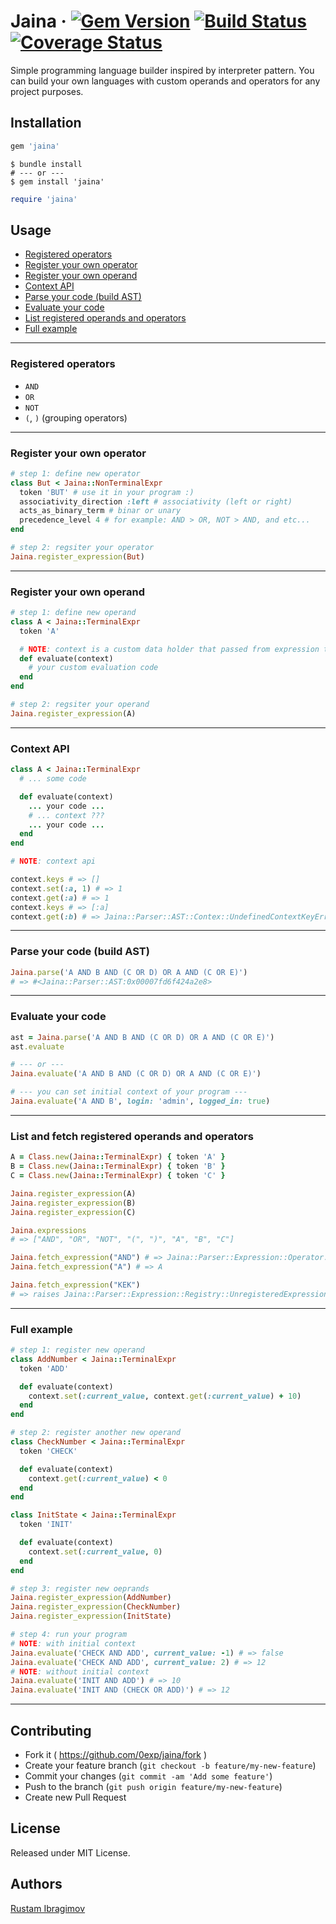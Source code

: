 # Jaina  &middot; [![Gem Version](https://badge.fury.io/rb/jaina.svg)](https://badge.fury.io/rb/jaina) [![Build Status](https://travis-ci.org/0exp/jaina.svg?branch=master)](https://travis-ci.org/0exp/jaina) [![Coverage Status](https://coveralls.io/repos/github/0exp/jaina/badge.svg?branch=master)](https://coveralls.io/github/0exp/jaina?branch=master)

Simple programming language builder inspired by interpreter pattern.
You can build your own languages with custom operands and operators for any project purposes.

## Installation

```ruby
gem 'jaina'
```

```shell
$ bundle install
# --- or ---
$ gem install 'jaina'
```

```ruby
require 'jaina'
```

## Usage

- [Registered operators](#registered-operators)
- [Register your own operator](#register-your-own-operator)
- [Register your own operand](#register-your-own-operand)
- [Context API](#context-api)
- [Parse your code (build AST)](#parse-your-code-build-ast)
- [Evaluate your code](#evaluate-your-code)
- [List registered operands and operators](#list-and-fetch-registered-operands-and-operators)
- [Full example](#full-example)

---

### Registered operators

- `AND`
- `OR`
- `NOT`
- `(`, `)` (grouping operators)

---

### Register your own operator

```ruby
# step 1: define new operator
class But < Jaina::NonTerminalExpr
  token 'BUT' # use it in your program :)
  associativity_direction :left # associativity (left or right)
  acts_as_binary_term # binar or unary
  precedence_level 4 # for example: AND > OR, NOT > AND, and etc...
end

# step 2: regsiter your operator
Jaina.register_expression(But)
```

---

### Register your own operand

```ruby
# step 1: define new operand
class A < Jaina::TerminalExpr
  token 'A'

  # NOTE: context is a custom data holder that passed from expression to expression
  def evaluate(context)
    # your custom evaluation code
  end
end

# step 2: regsiter your operand
Jaina.register_expression(A)
```

---

### Context API

```ruby
class A < Jaina::TerminalExpr
  # ... some code

  def evaluate(context)
    ... your code ...
    # ... context ???
    ... your code ...
  end
end

# NOTE: context api

context.keys # => []
context.set(:a, 1) # => 1
context.get(:a) # => 1
context.keys # => [:a]
context.get(:b) # => Jaina::Parser::AST::Contex::UndefinedContextKeyError
```

---

### Parse your code (build AST)

```ruby
Jaina.parse('A AND B AND (C OR D) OR A AND (C OR E)')
# => #<Jaina::Parser::AST:0x00007fd6f424a2e8>
```

---

### Evaluate your code

```ruby
ast = Jaina.parse('A AND B AND (C OR D) OR A AND (C OR E)')
ast.evaluate

# --- or ---
Jaina.evaluate('A AND B AND (C OR D) OR A AND (C OR E)')

# --- you can set initial context of your program ---
Jaina.evaluate('A AND B', login: 'admin', logged_in: true)
```

---

### List and fetch registered operands and operators

```ruby
A = Class.new(Jaina::TerminalExpr) { token 'A' }
B = Class.new(Jaina::TerminalExpr) { token 'B' }
C = Class.new(Jaina::TerminalExpr) { token 'C' }

Jaina.register_expression(A)
Jaina.register_expression(B)
Jaina.register_expression(C)

Jaina.expressions
# => ["AND", "OR", "NOT", "(", ")", "A", "B", "C"]

Jaina.fetch_expression("AND") # => Jaina::Parser::Expression::Operator::And
Jaina.fetch_expression("A") # => A

Jaina.fetch_expression("KEK")
# => raises Jaina::Parser::Expression::Registry::UnregisteredExpressionError
```

---

### Full example

```ruby
# step 1: register new operand
class AddNumber < Jaina::TerminalExpr
  token 'ADD'

  def evaluate(context)
    context.set(:current_value, context.get(:current_value) + 10)
  end
end

# step 2: register another new operand
class CheckNumber < Jaina::TerminalExpr
  token 'CHECK'

  def evaluate(context)
    context.get(:current_value) < 0
  end
end

class InitState < Jaina::TerminalExpr
  token 'INIT'

  def evaluate(context)
    context.set(:current_value, 0)
  end
end

# step 3: register new oeprands
Jaina.register_expression(AddNumber)
Jaina.register_expression(CheckNumber)
Jaina.register_expression(InitState)

# step 4: run your program
# NOTE: with initial context
Jaina.evaluate('CHECK AND ADD', current_value: -1) # => false
Jaina.evaluate('CHECK AND ADD', current_value: 2) # => 12
# NOTE: without initial context
Jaina.evaluate('INIT AND ADD') # => 10
Jaina.evaluate('INIT AND (CHECK OR ADD)') # => 12
```

---

## Contributing

- Fork it ( https://github.com/0exp/jaina/fork )
- Create your feature branch (`git checkout -b feature/my-new-feature`)
- Commit your changes (`git commit -am 'Add some feature'`)
- Push to the branch (`git push origin feature/my-new-feature`)
- Create new Pull Request

## License

Released under MIT License.

## Authors

[Rustam Ibragimov](https://github.com/0exp)
